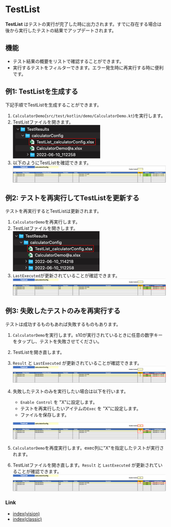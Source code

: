 # TestList

**TestList** はテストの実行が完了した時に出力されます。すでに存在する場合は後から実行したテストの結果でアップデートされます。

## 機能

- テスト結果の概要をリストで確認することができます。
- 実行するテストをフィルターできます。エラー発生時に再実行する時に便利です。

## 例1: TestListを生成する

下記手順でTestListを生成することができます。

1. `CalculatorDemo`(`src/test/kotlin/demo/CalculatorDemo.kt`)を実行します。
2. TestListファイルを開きます。
   <br>![Spec-Report format](_images/testlist_file_1.png)
3. 以下のようにTestListを確認できます。
   <br>![Spec-Report format](_images/testlist_1.png)

## 例2: テストを再実行してTestListを更新する

テストを再実行するとTestListは更新されます。

1. `CalculatorDemo`を再実行します。
2. TestListファイルを開きします。
   <br>![Spec-Report format](_images/testlist_file_2.png)
3. `LastExecuted`が更新されていることが確認できます。
   <br>![Spec-Report format](_images/testlist_2.png)

## 例3: 失敗したテストのみを再実行する

テストは成功するものもあれば失敗するものもあります。

1. `CalculatorDemo`を実行します。s10が実行されているときに任意の数字キーをタップし、テストを失敗させてください。
2. TestListを開き直します。
3. `Result` と `LastExecuted` が更新されていることが確認できます。
   <br>![Spec-Report format](_images/testlist_3.png)
4. 失敗したテストのみを実行したい場合は以下を行います。
    - `Enable Control` を "X"に設定します。
    - テストを再実行したいアイテムの`Exec` を "X"に設定します。
    - ファイルを保存します。

   ![Spec-Report format](_images/testlist_4.png)
5. `CalculatorDemo`を再度実行します。exec列に"X"を指定したテストが実行されます。
6. TestListファイルを開き直します。`Result` と `LastExecuted` が更新されていることが確認できます。
   <br>![Spec-Report format](_images/testlist_5.png)

### Link

- [index(vision)](../../index.md)
- [index(classic)](../../classic/index.md)
